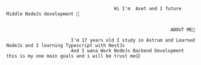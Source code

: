                                             Hi I'm  Aset and I future Middle NodeJs development 👋
                                                 
                                                       
                                                                 ABOUT ME🔻
                                                                 
                            I'm 17 years old I study in Astrum and Learned NodeJs and I learning Typescript with NestJs
                            And I wana Work NodeJs Backend Development this is my one main goals and i will be trust me😉
